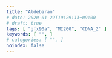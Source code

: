 ```yaml
---
title: "Aldebaran"
# date: 2020-01-29T19:29:11+09:00
# draft: true
tags: [ "gfx90a", "MI200", "CDNA_2" ]
keywords: [ "", ]
# categories: [ "", ]
noindex: false
---
```


